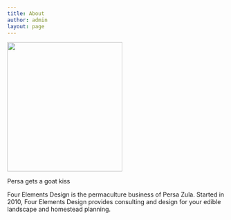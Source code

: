 ```yaml
---
title: About
author: admin
layout: page
---
```

<div class="mceTemp">
  <div id="attachment_95" class="wp-caption alignright" style="width: 276px">
    <a href="http://fourelementsdesign.com/wp-content/uploads/2012/01/persa-goatie-kiss2.jpg" ><img class="size-medium wp-image-95 " title="Persa gets a goat kiss" src="http://fourelementsdesign.com/wp-content/uploads/2012/01/persa-goatie-kiss2-266x300.jpg" alt="" width="266" height="300" /></a><p class="wp-caption-text">
      Persa gets a goat kiss
    </p>
  </div>
  
  <p>
    Four Elements Design is the permaculture business of Persa Zula. Started in 2010, Four Elements Design provides consulting and design for your edible landscape and homestead planning.
  </p>
</div>